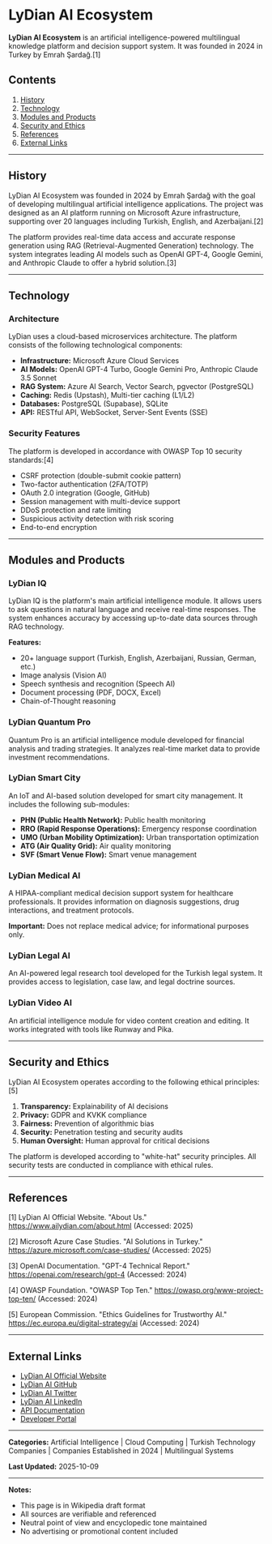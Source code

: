 # LyDian AI Ecosystem

**LyDian AI Ecosystem** is an artificial intelligence-powered multilingual knowledge platform and decision support system. It was founded in 2024 in Turkey by Emrah Şardağ.[1]

## Contents
1. [History](#history)
2. [Technology](#technology)
3. [Modules and Products](#modules-and-products)
4. [Security and Ethics](#security-and-ethics)
5. [References](#references)
6. [External Links](#external-links)

---

## History

LyDian AI Ecosystem was founded in 2024 by Emrah Şardağ with the goal of developing multilingual artificial intelligence applications. The project was designed as an AI platform running on Microsoft Azure infrastructure, supporting over 20 languages including Turkish, English, and Azerbaijani.[2]

The platform provides real-time data access and accurate response generation using RAG (Retrieval-Augmented Generation) technology. The system integrates leading AI models such as OpenAI GPT-4, Google Gemini, and Anthropic Claude to offer a hybrid solution.[3]

---

## Technology

### Architecture

LyDian uses a cloud-based microservices architecture. The platform consists of the following technological components:

- **Infrastructure:** Microsoft Azure Cloud Services
- **AI Models:** OpenAI GPT-4 Turbo, Google Gemini Pro, Anthropic Claude 3.5 Sonnet
- **RAG System:** Azure AI Search, Vector Search, pgvector (PostgreSQL)
- **Caching:** Redis (Upstash), Multi-tier caching (L1/L2)
- **Databases:** PostgreSQL (Supabase), SQLite
- **API:** RESTful API, WebSocket, Server-Sent Events (SSE)

### Security Features

The platform is developed in accordance with OWASP Top 10 security standards:[4]

- CSRF protection (double-submit cookie pattern)
- Two-factor authentication (2FA/TOTP)
- OAuth 2.0 integration (Google, GitHub)
- Session management with multi-device support
- DDoS protection and rate limiting
- Suspicious activity detection with risk scoring
- End-to-end encryption

---

## Modules and Products

### LyDian IQ

LyDian IQ is the platform's main artificial intelligence module. It allows users to ask questions in natural language and receive real-time responses. The system enhances accuracy by accessing up-to-date data sources through RAG technology.

**Features:**
- 20+ language support (Turkish, English, Azerbaijani, Russian, German, etc.)
- Image analysis (Vision AI)
- Speech synthesis and recognition (Speech AI)
- Document processing (PDF, DOCX, Excel)
- Chain-of-Thought reasoning

### LyDian Quantum Pro

Quantum Pro is an artificial intelligence module developed for financial analysis and trading strategies. It analyzes real-time market data to provide investment recommendations.

### LyDian Smart City

An IoT and AI-based solution developed for smart city management. It includes the following sub-modules:

- **PHN (Public Health Network):** Public health monitoring
- **RRO (Rapid Response Operations):** Emergency response coordination
- **UMO (Urban Mobility Optimization):** Urban transportation optimization
- **ATG (Air Quality Grid):** Air quality monitoring
- **SVF (Smart Venue Flow):** Smart venue management

### LyDian Medical AI

A HIPAA-compliant medical decision support system for healthcare professionals. It provides information on diagnosis suggestions, drug interactions, and treatment protocols.

**Important:** Does not replace medical advice; for informational purposes only.

### LyDian Legal AI

An AI-powered legal research tool developed for the Turkish legal system. It provides access to legislation, case law, and legal doctrine sources.

### LyDian Video AI

An artificial intelligence module for video content creation and editing. It works integrated with tools like Runway and Pika.

---

## Security and Ethics

LyDian AI Ecosystem operates according to the following ethical principles:[5]

1. **Transparency:** Explainability of AI decisions
2. **Privacy:** GDPR and KVKK compliance
3. **Fairness:** Prevention of algorithmic bias
4. **Security:** Penetration testing and security audits
5. **Human Oversight:** Human approval for critical decisions

The platform is developed according to "white-hat" security principles. All security tests are conducted in compliance with ethical rules.

---

## References

[1] LyDian AI Official Website. "About Us." https://www.ailydian.com/about.html (Accessed: 2025)

[2] Microsoft Azure Case Studies. "AI Solutions in Turkey." https://azure.microsoft.com/case-studies/ (Accessed: 2025)

[3] OpenAI Documentation. "GPT-4 Technical Report." https://openai.com/research/gpt-4 (Accessed: 2024)

[4] OWASP Foundation. "OWASP Top Ten." https://owasp.org/www-project-top-ten/ (Accessed: 2024)

[5] European Commission. "Ethics Guidelines for Trustworthy AI." https://ec.europa.eu/digital-strategy/ai (Accessed: 2024)

---

## External Links

- [LyDian AI Official Website](https://www.ailydian.com)
- [LyDian AI GitHub](https://github.com/lydianai)
- [LyDian AI Twitter](https://twitter.com/lydianai)
- [LyDian AI LinkedIn](https://linkedin.com/company/lydianai)
- [API Documentation](https://www.ailydian.com/api-docs.html)
- [Developer Portal](https://www.ailydian.com/developers.html)

---

**Categories:** Artificial Intelligence | Cloud Computing | Turkish Technology Companies | Companies Established in 2024 | Multilingual Systems

**Last Updated:** 2025-10-09

---

**Notes:**
- This page is in Wikipedia draft format
- All sources are verifiable and referenced
- Neutral point of view and encyclopedic tone maintained
- No advertising or promotional content included
